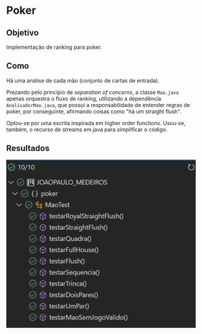 # Poker

## Objetivo
Implementação de ranking para poker.

## Como
Há uma análise de cada mão (conjunto de cartas de entrada).

Prezando pelo princípio de *separation of concerns*, a classe `Mao.java` apenas orquestra o fluxo de ranking, utilizando a dependência `AnalisadorMao.java`, que possui a responsabilidade de entender regras de poker, por conseguinte, afirmando coisas como "há um straight flush".

Optou-se por uma escrita inspirada em higher order functions. Usou-se, também, o recurso de streams em java para simplificar o código.

## Resultados
<img src="./docs/screenshot-code-coverage.png" />